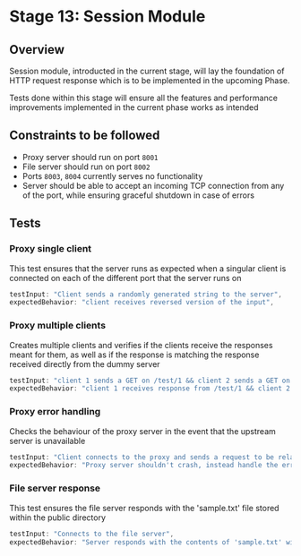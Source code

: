 # Stage 13: Session Module 

## Overview
Session module, introducted in the current stage, will lay the foundation of HTTP request response which is to be implemented in the upcoming Phase.

Tests done within this stage will ensure all the features and performance improvements implemented in the current phase works as intended


## Constraints to be followed
- Proxy server should run on port `8001`
- File server should run on port `8002`
- Ports `8003`, `8004` currently serves no functionality
- Server should be able to accept an incoming TCP connection from any of the port, while ensuring graceful shutdown in case of errors

## Tests

### Proxy single client
This test ensures that the server runs as expected when a singular client is connected on each of the different port that the server runs on
```js        
testInput: "Client sends a randomly generated string to the server",
expectedBehavior: "client receives reversed version of the input",
```

### Proxy multiple clients
Creates multiple clients and verifies if the clients receive the responses meant for them, as well as if the response is matching the response received directly from the dummy server
```js
testInput: "client 1 sends a GET on /test/1 && client 2 sends a GET on /test/2",
expectedBehavior: "client 1 receives response from /test/1 && client 2 gets response from /test/2",
```

### Proxy error handling
Checks the behaviour of the proxy server in the event that the upstream server is unavailable
```js
testInput: "Client connects to the proxy and sends a request to be relayed to the upstream server",
expectedBehavior: "Proxy server shouldn't crash, instead handle the error gracefully",
```

### File server response
This test ensures the file server responds with the 'sample.txt' file stored within the public directory
```js
testInput: "Connects to the file server",
expectedBehavior: "Server responds with the contents of 'sample.txt' without needing any input from the client",
```
